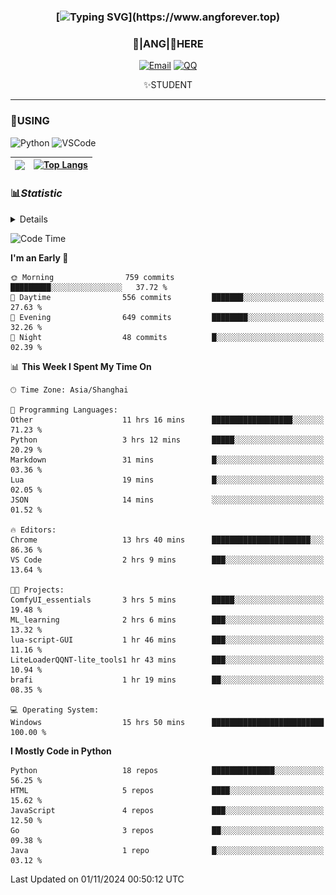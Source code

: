 <div align="center">


### [![Typing SVG](https://readme-typing-svg.herokuapp.com?size=25&duration=2500&color=8C43EA&vCenter=true&width=200&height=40&lines=%F0%9F%8C%B1ANGJustinl%F0%9F%8C%B1+!)](https://www.angforever.top)


### 🥛|**ANG**|🥛HERE



[![Email](https://img.shields.io/badge/Email-ANGJustin@mail.angforever.top-6A5ACD?style=flat-square&logoColor=fff)](mailto:ANGJustinl@163.com)
[![QQ](https://img.shields.io/badge/QQ-77139032-98FB98?style=flat-square&logoColor=fff)](https://qm.qq.com/cgi-bin/qm/qr?k=mcs-cON_aPNfc3hO8-H7lWJHDX-5nKr7&noverify=0)




✨STUDENT 

</div>

---

### 🎨USING

![Python](https://img.shields.io/badge/-Python-blue?style=flat-square&logo=Python&logoColor=fff)
![VSCode](https://img.shields.io/badge/-VSCode-blue?style=flat-square&logo=visualstudiocode&logoColor=fff)



|<img align="right" src="https://github-readme-stats.vercel.app/api?username=ANGJustinl&rank_icon=github&count_private=true&show_icons=true&hide_border=true&bg_color=15,f2f7fd,E0EAFC" />| [![Top Langs](https://github-readme-stats.vercel.app/api/top-langs/?username=angjustinl&hide=javascript,html,css)](https://github.com/angjustinl)|
|---|---|




### 📊*Statistic* 

<details>

<p align="center">
   <img src="github-metrics.svg" alt="typing-svg">
</p>

[![Github activity graph](https://github-readme-activity-graph.angforever.top/graph?username=ANGJustinl&theme=dracula)](https://github.com/ANGJustinl/ANGJustinl)
![image](https://github.com/ANGJustinl/ANGJustinl/assets/96008766/f6c957b8-b907-482a-8804-4c1f944d4b60)
</details>

<!--START_SECTION:waka-->
![Code Time](http://img.shields.io/badge/Code%20Time-381%20hrs%2045%20mins-blue)

**I'm an Early 🐤** 

```text
🌞 Morning                759 commits         █████████░░░░░░░░░░░░░░░░   37.72 % 
🌆 Daytime                556 commits         ███████░░░░░░░░░░░░░░░░░░   27.63 % 
🌃 Evening                649 commits         ████████░░░░░░░░░░░░░░░░░   32.26 % 
🌙 Night                  48 commits          █░░░░░░░░░░░░░░░░░░░░░░░░   02.39 % 
```


📊 **This Week I Spent My Time On** 

```text
🕑︎ Time Zone: Asia/Shanghai

💬 Programming Languages: 
Other                    11 hrs 16 mins      ██████████████████░░░░░░░   71.23 % 
Python                   3 hrs 12 mins       █████░░░░░░░░░░░░░░░░░░░░   20.29 % 
Markdown                 31 mins             █░░░░░░░░░░░░░░░░░░░░░░░░   03.36 % 
Lua                      19 mins             █░░░░░░░░░░░░░░░░░░░░░░░░   02.05 % 
JSON                     14 mins             ░░░░░░░░░░░░░░░░░░░░░░░░░   01.52 % 

🔥 Editors: 
Chrome                   13 hrs 40 mins      ██████████████████████░░░   86.36 % 
VS Code                  2 hrs 9 mins        ███░░░░░░░░░░░░░░░░░░░░░░   13.64 % 

🐱‍💻 Projects: 
ComfyUI_essentials       3 hrs 5 mins        █████░░░░░░░░░░░░░░░░░░░░   19.48 % 
ML_learning              2 hrs 6 mins        ███░░░░░░░░░░░░░░░░░░░░░░   13.32 % 
lua-script-GUI           1 hr 46 mins        ███░░░░░░░░░░░░░░░░░░░░░░   11.16 % 
LiteLoaderQQNT-lite_tools1 hr 43 mins        ███░░░░░░░░░░░░░░░░░░░░░░   10.94 % 
brafi                    1 hr 19 mins        ██░░░░░░░░░░░░░░░░░░░░░░░   08.35 % 

💻 Operating System: 
Windows                  15 hrs 50 mins      █████████████████████████   100.00 % 
```

**I Mostly Code in Python** 

```text
Python                   18 repos            ██████████████░░░░░░░░░░░   56.25 % 
HTML                     5 repos             ████░░░░░░░░░░░░░░░░░░░░░   15.62 % 
JavaScript               4 repos             ███░░░░░░░░░░░░░░░░░░░░░░   12.50 % 
Go                       3 repos             ██░░░░░░░░░░░░░░░░░░░░░░░   09.38 % 
Java                     1 repo              █░░░░░░░░░░░░░░░░░░░░░░░░   03.12 % 
```




 Last Updated on 01/11/2024 00:50:12 UTC
<!--END_SECTION:waka-->
